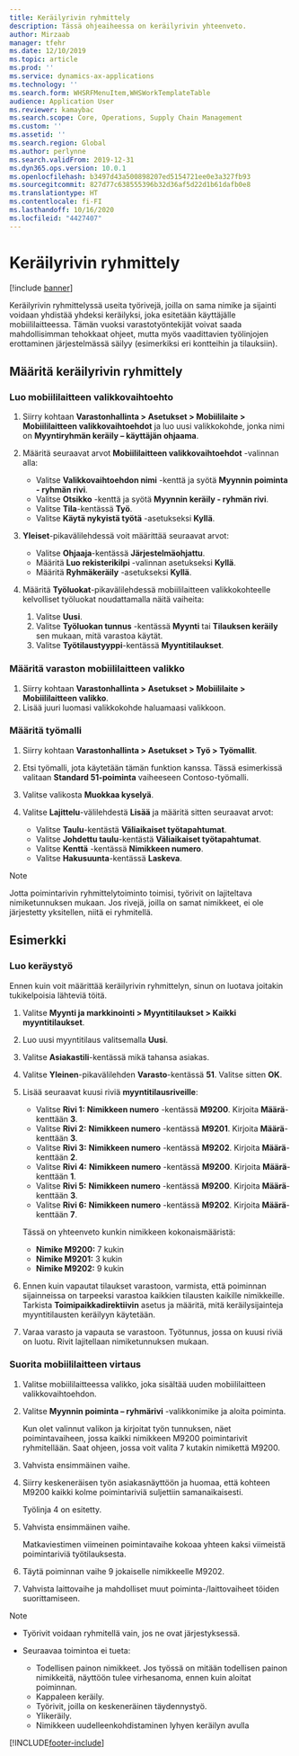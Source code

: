 ```yaml
---
title: Keräilyrivin ryhmittely
description: Tässä ohjeaiheessa on keräilyrivin yhteenveto.
author: Mirzaab
manager: tfehr
ms.date: 12/10/2019
ms.topic: article
ms.prod: ''
ms.service: dynamics-ax-applications
ms.technology: ''
ms.search.form: WHSRFMenuItem,WHSWorkTemplateTable
audience: Application User
ms.reviewer: kamaybac
ms.search.scope: Core, Operations, Supply Chain Management
ms.custom: ''
ms.assetid: ''
ms.search.region: Global
ms.author: perlynne
ms.search.validFrom: 2019-12-31
ms.dyn365.ops.version: 10.0.1
ms.openlocfilehash: b3497d43a500898207ed5154721ee0e3a327fb93
ms.sourcegitcommit: 827d77c638555396b32d36af5d22d1b61dafb0e8
ms.translationtype: HT
ms.contentlocale: fi-FI
ms.lasthandoff: 10/16/2020
ms.locfileid: "4427407"
---
```

# <a name="pick-line-grouping"></a>Keräilyrivin ryhmittely

[!include [banner](../includes/banner.md)]

Keräilyrivin ryhmittelyssä useita työrivejä, joilla on sama nimike ja sijainti voidaan yhdistää yhdeksi keräilyksi, joka esitetään käyttäjälle mobiililaitteessa. Tämän vuoksi varastotyöntekijät voivat saada mahdollisimman tehokkaat ohjeet, mutta myös vaadittavien työlinjojen erottaminen järjestelmässä säilyy (esimerkiksi eri kontteihin ja tilauksiin).

## <a name="set-up-pick-line-grouping"></a>Määritä keräilyrivin ryhmittely

### <a name="create-a-mobile-device-menu-item"></a>Luo mobiililaitteen valikkovaihtoehto

1. Siirry kohtaan **Varastonhallinta \> Asetukset \> Mobiililaite \> Mobiililaitteen valikkovaihtoehdot** ja luo uusi valikkokohde, jonka nimi on **Myyntiryhmän keräily – käyttäjän ohjaama**.
2. Määritä seuraavat arvot **Mobiililaitteen valikkovaihtoehdot** -valinnan alla:

    - Valitse **Valikkovaihtoehdon nimi** -kenttä ja syötä **Myynnin poiminta - ryhmän rivi**.
    - Valitse **Otsikko** -kenttä ja syötä **Myynnin keräily - ryhmän rivi**.
    - Valitse **Tila**-kentässä **Työ**.
    - Valitse **Käytä nykyistä työtä** -asetukseksi **Kyllä**.

3. **Yleiset**-pikavälilehdessä voit määrittää seuraavat arvot:

    - Valitse **Ohjaaja**-kentässä **Järjestelmäohjattu**.
    - Määritä **Luo rekisterikilpi** -valinnan asetukseksi **Kyllä**.
    - Määritä **Ryhmäkeräily** -asetukseksi **Kyllä**.

4. Määritä **Työluokat**-pikavälilehdessä mobiililaitteen valikkokohteelle kelvolliset työluokat noudattamalla näitä vaiheita:

    1. Valitse **Uusi**.
    2. Valitse **Työluokan tunnus** -kentässä **Myynti** tai **Tilauksen keräily** sen mukaan, mitä varastoa käytät.
    3. Valitse **Työtilaustyyppi**-kentässä **Myyntitilaukset**.

### <a name="set-up-a-mobile-device-menu"></a>Määritä varaston mobiililaitteen valikko

1. Siirry kohtaan **Varastonhallinta \> Asetukset \> Mobiililaite \> Mobiililaitteen valikko**. 
1. Lisää juuri luomasi valikkokohde haluamaasi valikkoon.

### <a name="set-up-a-work-template"></a>Määritä työmalli

1. Siirry kohtaan **Varastonhallinta \> Asetukset \> Työ \> Työmallit**.
1. Etsi työmalli, jota käytetään tämän funktion kanssa. Tässä esimerkissä valitaan **Standard 51-poiminta** vaiheeseen Contoso-työmalli.
1. Valitse valikosta **Muokkaa kyselyä**.
1. Valitse **Lajittelu**-välilehdestä **Lisää** ja määritä sitten seuraavat arvot:

    - Valitse **Taulu**-kentästä **Väliaikaiset työtapahtumat**.
    - Valitse **Johdettu taulu**-kentästä **Väliaikaiset työtapahtumat**.
    - Valitse **Kenttä** -kentässä **Nimikkeen numero**.
    - Valitse **Hakusuunta**-kentässä **Laskeva**.

> [!NOTE]
> Jotta poimintarivin ryhmittelytoiminto toimisi, työrivit on lajiteltava nimiketunnuksen mukaan. Jos rivejä, joilla on samat nimikkeet, ei ole järjestetty yksitellen, niitä ei ryhmitellä.

## <a name="example"></a>Esimerkki

### <a name="create-picking-work"></a>Luo keräystyö

Ennen kuin voit määrittää keräilyrivin ryhmittelyn, sinun on luotava joitakin tukikelpoisia lähteviä töitä.

1. Valitse **Myynti ja markkinointi \> Myyntitilaukset \> Kaikki myyntitilaukset**.
2. Luo uusi myyntitilaus valitsemalla **Uusi**. 
3. Valitse **Asiakastili**-kentässä mikä tahansa asiakas. 
4. Valitse **Yleinen**-pikavälilehden **Varasto**-kentässä **51**. Valitse sitten **OK**.
5. Lisää seuraavat kuusi riviä **myyntitilausriveille**:

    - Valitse **Rivi 1:** **Nimikkeen numero** -kentässä **M9200**. Kirjoita **Määrä**-kenttään **3**.
    - Valitse **Rivi 2:** **Nimikkeen numero** -kentässä **M9201**. Kirjoita **Määrä**-kenttään **3**. 
    - Valitse **Rivi 3:** **Nimikkeen numero** -kentässä **M9202**. Kirjoita **Määrä**-kenttään **2**. 
    - Valitse **Rivi 4:** **Nimikkeen numero** -kentässä **M9200**. Kirjoita **Määrä**-kenttään **1**. 
    - Valitse **Rivi 5:** **Nimikkeen numero** -kentässä **M9200**. Kirjoita **Määrä**-kenttään **3**.
    - Valitse **Rivi 6:** **Nimikkeen numero** -kentässä **M9202**. Kirjoita **Määrä**-kenttään **7**. 

    Tässä on yhteenveto kunkin nimikkeen kokonaismääristä:

    - **Nimike M9200:** 7 kukin
    - **Nimike M9201:** 3 kukin
    - **Nimike M9202:** 9 kukin

6. Ennen kuin vapautat tilaukset varastoon, varmista, että poiminnan sijainneissa on tarpeeksi varastoa kaikkien tilausten kaikille nimikkeille. Tarkista **Toimipaikkadirektiivin** asetus ja määritä, mitä keräilysijainteja myyntitilausten keräilyyn käytetään.
7. Varaa varasto ja vapauta se varastoon. Työtunnus, jossa on kuusi riviä on luotu. Rivit lajitellaan nimiketunnuksen mukaan.

### <a name="run-the-mobile-device-flow"></a>Suorita mobiililaitteen virtaus

1. Valitse mobiililaitteessa valikko, joka sisältää uuden mobiililaitteen valikkovaihtoehdon.
1. Valitse **Myynnin poiminta – ryhmärivi** -valikkonimike ja aloita poiminta.

    Kun olet valinnut valikon ja kirjoitat työn tunnuksen, näet poimintavaiheen, jossa kaikki nimikkeen M9200 poimintarivit ryhmitellään. Saat ohjeen, jossa voit valita 7 kutakin nimikettä M9200.

1. Vahvista ensimmäinen vaihe. 
1. Siirry keskeneräisen työn asiakasnäyttöön ja huomaa, että kohteen M9200 kaikki kolme poimintariviä suljettiin samanaikaisesti.

    Työlinja 4 on esitetty.

1. Vahvista ensimmäinen vaihe.

    Matkaviestimen viimeinen poimintavaihe kokoaa yhteen kaksi viimeistä poimintariviä työtilauksesta.

1. Täytä poiminnan vaihe 9 jokaiselle nimikkeelle M9202.
1. Vahvista laittovaihe ja mahdolliset muut poiminta-/laittovaiheet töiden suorittamiseen.

> [!NOTE]
> - Työrivit voidaan ryhmitellä vain, jos ne ovat järjestyksessä.
> - Seuraavaa toimintoa ei tueta:
>
>    - Todellisen painon nimikkeet. Jos työssä on mitään todellisen painon nimikkeitä, näyttöön tulee virhesanoma, ennen kuin aloitat poiminnan.
>    - Kappaleen keräily.
>    - Työrivit, joilla on keskeneräinen täydennystyö.
>    - Ylikeräily.
>    - Nimikkeen uudelleenkohdistaminen lyhyen keräilyn avulla


[!INCLUDE[footer-include](../../includes/footer-banner.md)]